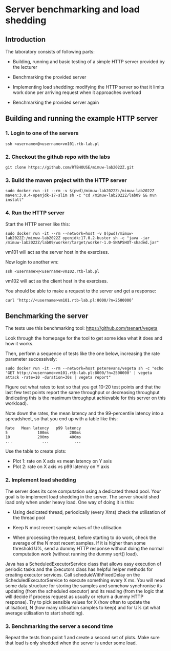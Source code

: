 # Server benchmarking and load shedding

## Introduction

The laboratory consists of following parts:

- Building, running and basic testing of a simple HTTP server provided by the lecturer

- Benchmarking the provided server

- Implementing load shedding: modifying the HTTP server so that it limits work
  done per arriving request when it approaches overload

- Benchmarking the provided server again

## Building and running the example HTTP server

### 1. Login to one of the servers

```
ssh <username>@<username>vm101.rtb-lab.pl
```

### 2. Checkout the github repo with the labs

```
git clone https://github.com/RTBHOUSE/mimuw-lab2022Z.git
```

### 3. Build the maven project with the HTTP server

```
sudo docker run -it --rm -v $(pwd)/mimuw-lab2022Z:/mimuw-lab2022Z maven:3.8.4-openjdk-17-slim sh -c "cd /mimuw-lab2022Z/lab09 && mvn install"
```

### 4. Run the HTTP server

Start the HTTP server like this:

```
sudo docker run -it --rm --network=host -v $(pwd)/mimuw-lab2022Z:/mimuw-lab2022Z openjdk:17.0.2-buster sh -c "java -jar /mimuw-lab2022Z/lab09/worker/target/worker-1.0-SNAPSHOT-shaded.jar"
```

vm101 will act as the server host in the exercises.

Now login to another vm:

```
ssh <username>@<username>vm102.rtb-lab.pl
```

vm102 will act as the client host in the exercises.

You should be able to make a request to the server and get a response:

```
curl ‘http://<username>vm101.rtb-lab.pl:8000/?n=2500000’
```

## Benchmarking the server

The tests use this benchmarking tool: <https://github.com/tsenart/vegeta>

Look through the homepage for the tool to get some idea what it does and how it works.

Then, perform a sequence of tests like the one below, increasing the rate parameter successively:

```
sudo docker run -it --rm --network=host peterevans/vegeta sh -c "echo 'GET http://<username>vm101.rtb-lab.pl:8000/?n=2500000' | vegeta attack -rate=10 -duration=30s | vegeta report"
```

Figure out what rates to test so that you get 10-20 test points and that the last few test points report the same throughput or decreasing throughput (indicating this is the maximum throughput achievable for this server on this workload).

Note down the rates, the mean latency and the 99-percentile latency into a spreadsheet, so that you end up with a table like this:

```
Rate   Mean latency   p99 latency
5             100ms         200ms
10            200ms         400ms
...             ...           ...
```

Use the table to create plots:

- Plot 1: rate on X axis vs mean latency on Y axis
- Plot 2: rate on X axis vs p99 latency on Y axis

### 2. Implement load shedding

The server does its core computation using a dedicated thread pool. Your goal is
to implement load shedding in the server. The server should shed load only when
under heavy load. One way of doing it is this:

- Using dedicated thread, periodically (every Xms) check the utilisation of the
  thread pool

- Keep N most recent sample values of the utilisation

- When processing the request, before starting to do work, check the average of
  the N most recent samples. If it is higher than some threshold U%, send a
  dummy HTTP response without doing the normal computation work (without running
  the dummy sqrt() load).

Java has a ScheduledExecutorService class that allows easy execution of periodic
tasks and the Executors class has helpful helper methods for creating executor
services. Call scheduleWithFixedDelay on the ScheduledExecutorService to execute
something every X ms. You will need some data structure for storing the samples
and somehow synchronise its updating (from the scheduled executor) and its
reading (from the logic that will decide if process request as usually or return
a dummy HTTP response). Try to pick sensible values for X (how often to update
the utilisation), N (how many utilisation samples to keep) and for U% (at what
average utilisation to start shedding).

### 3. Benchmarking the server a second time

Repeat the tests from point 1 and create a second set of plots. Make sure that
load is only shedded when the server is under some load.

